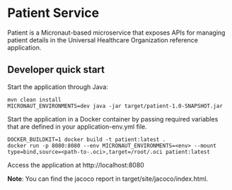 # Patient Service

Patient is a Micronaut-based microservice that exposes APIs for managing patient details in the Universal Healthcare Organization reference application.


## Developer quick start

Start the application through Java:
```shell
mvn clean install
MICRONAUT_ENVIRONMENTS=dev java -jar target/patient-1.0-SNAPSHOT.jar
```

Start the application in a Docker container by passing required variables that are defined in 
your application-env.yml file.

```shell
DOCKER_BUILDKIT=1 docker build -t patient:latest .
docker run -p 8080:8080 --env MICRONAUT_ENVIRONMENTS=<env> --mount type=bind,source=<path-to-.oci>,target=/root/.oci patient:latest
```
Access the application at http://localhost:8080

**Note**: You can find the jacoco report in target/site/jacoco/index.html.